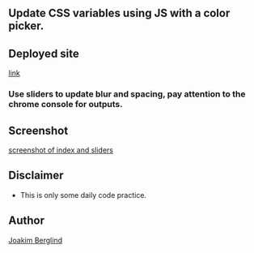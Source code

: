 ## Update CSS variables using JS with a color picker.

## Deployed site
[link](https://jolly-kirch-3d8f83.netlify.com/)

### Use sliders to update blur and spacing, pay attention to the chrome console for outputs.

## Screenshot 
[screenshot of index and sliders](https://gyazo.com/dc2334a4c9d19738440b6ab271f70255)

## Disclaimer

- This is only some daily code practice.

## Author

[Joakim Berglind](https://github.com/nevroje)
